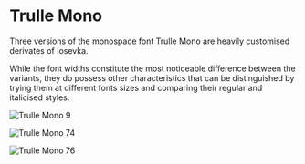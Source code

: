 # Trulle Mono

Three versions of the monospace font Trulle Mono are heavily customised derivates of Iosevka.

While the font widths constitute the most noticeable difference between the variants, they do possess other characteristics that can be distinguished by trying them at different fonts sizes and comparing their regular and italicised styles.

![Trulle Mono 9](/Images/trulle-mono-9.png)

![Trulle Mono 74](/Images/trulle-mono-74.png)

![Trulle Mono 76](/Images/trulle-mono-76.png)
